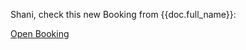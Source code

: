 <p>Shani, check this new Booking from {{doc.full_name}}:</p>

<p><a href="{{doc.get_url()}}">Open Booking</a></p>
